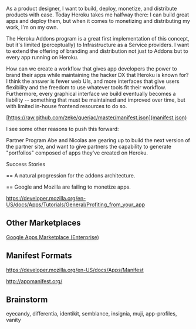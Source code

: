 As a product designer, I want to build, deploy, monetize, and distribute products with ease. Today Heroku takes me halfway there: I can build great apps and deploy them, but when it comes to monetizing and distributing my work, I'm on my own.

The Heroku Addons program is a great first implementation of this concept, but it's limited (perceptually) to Infrastructure as a Service providers. I want to extend the offering of  branding and distribution not just to Addons but to every app running on Heroku.

How can we create a workflow that gives app developers the power to brand their apps while maintaining the hacker DX that Heroku is known for? I think the answer is fewer web UIs, and more interfaces that give users flexibility and the freedom to use whatever tools fit their workflow. Furthermore, every graphical interface we build eventually becomes a liability -- something that must be maintained and improved over time, but with limited in-house frontend resources to do so.


[https://raw.github.com/zeke/queriac/master/manifest.json](manifest.json)

I see some other reasons to push this forward:

Partner Program
Abe and Nicolas are gearing up to build the next version of the partner site, and want to give partners the capability to generate "portfolios" composed of apps they've created on Heroku.

Success Stories


== A natural progression for the addons architecture.

== Google and Mozilla are failing to monetize apps.

https://developer.mozilla.org/en-US/docs/Apps/Tutorials/General/Profiting_from_your_app

Other Marketplaces
------------------

[Google Apps Marketplace (Enterprise)](https://www.google.com/enterprise/marketplace/?pli=1)

Manifest Formats
----------------

https://developer.mozilla.org/en-US/docs/Apps/Manifest


http://appmanifest.org/

Brainstorm
----------
eyecandy, differentia, identikit, semblance, insignia, muji, app-profiles, vanity